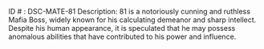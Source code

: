 ID # : DSC-MATE-81
Description: 81 is a notoriously cunning and ruthless Mafia Boss, widely known for his calculating demeanor and sharp intellect. Despite his human appearance, it is speculated that he may possess anomalous abilities that have contributed to his power and influence. 